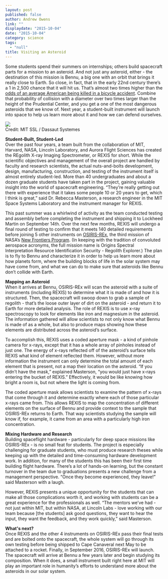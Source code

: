 ```yaml
---
layout: post
published: false
author: Andrew Owens
link: ""
displaydate: "2015-10-04"
date: "2015-10-04"
category: science
tags: 
  - "null"
title: Visiting an Asteroid
---
```


Some students spend their summers on internships; others build spacecraft parts for a mission to an asteroid. And not just any asteroid, either - the destination of this mission is Bennu, a big one with an orbit that brings it really close to Earth. So close, in fact, that in the early 22nd century there’s a 1 in 2,500 chance that it will hit us. That’s almost two times higher than the [odds of an average American being killed in a bicycle accident](http://www.nsc.org/learn/safety-knowledge/Pages/injury-facts-chart.aspx). Combine that probability of collision with a diameter over two times larger than the height of the Prudential Center, and you get a one of the most dangerous asteroids that we know of. Next year, a student-built instrument will launch into space to help us learn more about it and how we can defend ourselves.

![](http://blogs.solidworks.com/teacher/wp-content/uploads/sites/3/vibration-testing.jpg)  
Credit: MIT SSL / Dassaut Systemes

**Student-Built, Student-Led**  
Over the past four years, a team built from the collaboration of MIT, Harvard, NASA, Lincoln Laboratory, and Aurora Flight Sciences has created the REgolith X-ray Imaging Spectrometer, or REXIS for short. While the scientific objectives and management of the overall project are handled by faculty and research scientists, the actual nuts-and-bolts development, design, manufacturing, construction, and testing of the instrument itself is almost entirely student-led. More than 40 undergraduates and about a dozen graduate students have taken part in the project, gaining valuable insight into the world of spacecraft engineering.  “They’re really getting out there with experience that it takes some people 10 or 20 years to get, which I think is great,” said Dr. Rebecca Masterson, a research engineer in the MIT Space Systems Laboratory and the instrument manager for REXIS.

This past summer was a whirlwind of activity as the team conducted testing and assembly before completing the instrument and shipping it to Lockheed Martin on September 14th. Over the next few months, REXIS will undergo a final round of testing to confirm that it meets 140 detailed requirements before joining 5 other instruments on [OSIRIS-REx](http://www.asteroidmission.org/), the third mission of NASA’s [New Frontiers Program](http://discoverynewfrontiers.nasa.gov/index.cfml). (In keeping with the tradition of convoluted aerospace acronyms, the full mission name is Origins Spectral Interpretation Resource Identification Security - Regolith Explorer.) The plan is to fly to Bennu and characterize it in order to help us learn more about how planets form, where the building blocks of life in the solar system may have come from, and what we can do to make sure that asteroids like Bennu don’t collide with Earth.

**Mapping an Asteroid**  
When it arrives at Bennu, OSIRIS-REx will scan the asteroid with a suite of instruments (including REXIS) to determine what it is made of and how it is structured. Then, the spacecraft will swoop down to grab a sample of regolith - that’s the loose outer layer of dirt on the asteroid - and return it to Earth for more detailed analysis. The role of REXIS is to use x-ray spectroscopy to look for elements like iron and magnesium in the asteroid. The information gathered will allow scientists to not only know what Bennu is made of as a whole, but also to produce maps showing how these elements are distributed across the asteroid’s surface.

To accomplish this, REXIS uses a coded aperture mask - a kind of pinhole camera for x-rays, except that it has a whole array of pinholes instead of just one. The energy of x-rays reflected off of the asteroid’s surface tells REXIS what kind of element reflected them. However, without more information the instrument can only determine the total amount of each element that is present, not a map their location on the asteroid. “If you didn’t have the mask,” explained Masterson, “you would just have x-rays entering the bucket of REXIS.” Effectively, it would be like knowing how bright a room is, but not where the light is coming from.

The coded aperture mask allows scientists to examine the pattern of x-rays that come through it and determine exactly where each of those particular x-rays came from. This allows REXIS to map the concentration of different elements on the surface of Bennu and provide context to the sample that OSIRIS-REx returns to Earth. That way scientists studying the sample will know if, for example, it came from an area with a particularly high iron concentration.

**Mixing Hardware and Research**  
Building spaceflight hardware - particularly for deep space missions like OSIRIS-REx - is no small feat for students. The project is especially challenging for graduate students, who must produce research theses while keeping up with the detailed and time-consuming hardware development work. In addition, for many of the students this has been their first time building flight hardware. There’s a lot of hands-on learning, but the constant turnover in the team due to graduations presents a new challenge from a management perspective. “Once they become experienced, they leave!” said Masterson with a laugh.

However, REXIS presents a unique opportunity for the students that can make all those complications worth it, and working with students can be a great experience for the professionals as well. “The mentors we’ve had - not just within MIT, but within NASA, at Lincoln Labs - love working with our team because [the students] ask good questions, they want to hear the input, they want the feedback, and they work quickly,” said Masterson.

**What's next?**  
Once REXIS and the other 4 instruments on OSIRIS-REx pass their final tests and are bolted onto the spacecraft, the whole system will go through its own testing before being shipped to Cape Canaveral next May to be attached to a rocket. Finally, in September 2016, OSIRIS-REx will launch. The spacecraft will arrive at Bennu a few years later and begin studying its composition. When it does, a small instrument built right here at MIT will play an important role in humanity’s efforts to understand more about the asteroids in our solar system.
